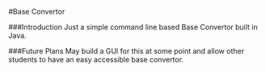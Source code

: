 #Base Convertor

###Introduction
Just a simple command line based Base Convertor built in Java.

###Future Plans
May build a GUI for this at some point and allow other students to have an easy accessible base convertor.
